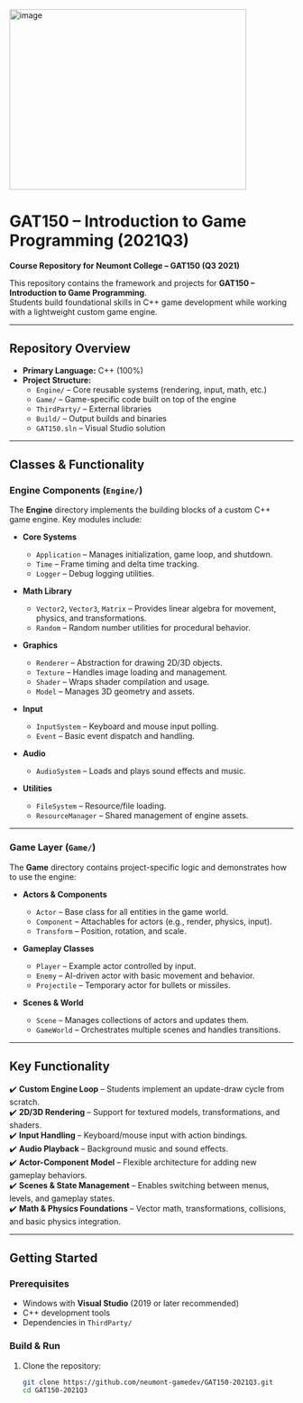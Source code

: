 <img width="420" height="320" alt="image" src="https://github.com/user-attachments/assets/0bdf1681-2f63-4cdf-9ebc-f496fdf210d1" />

# GAT150 – Introduction to Game Programming (2021Q3)

**Course Repository for Neumont College – GAT150 (Q3 2021)**

This repository contains the framework and projects for **GAT150 – Introduction to Game Programming**.  
Students build foundational skills in C++ game development while working with a lightweight custom game engine.

---

##  Repository Overview

- **Primary Language:** C++ (100%)
- **Project Structure:**
  - `Engine/` – Core reusable systems (rendering, input, math, etc.)
  - `Game/` – Game-specific code built on top of the engine
  - `ThirdParty/` – External libraries
  - `Build/` – Output builds and binaries
  - `GAT150.sln` – Visual Studio solution

---

##  Classes & Functionality

### Engine Components (`Engine/`)
The **Engine** directory implements the building blocks of a custom C++ game engine. Key modules include:

- **Core Systems**
  - `Application` – Manages initialization, game loop, and shutdown.
  - `Time` – Frame timing and delta time tracking.
  - `Logger` – Debug logging utilities.

- **Math Library**
  - `Vector2`, `Vector3`, `Matrix` – Provides linear algebra for movement, physics, and transformations.
  - `Random` – Random number utilities for procedural behavior.

- **Graphics**
  - `Renderer` – Abstraction for drawing 2D/3D objects.
  - `Texture` – Handles image loading and management.
  - `Shader` – Wraps shader compilation and usage.
  - `Model` – Manages 3D geometry and assets.

- **Input**
  - `InputSystem` – Keyboard and mouse input polling.
  - `Event` – Basic event dispatch and handling.

- **Audio**
  - `AudioSystem` – Loads and plays sound effects and music.

- **Utilities**
  - `FileSystem` – Resource/file loading.
  - `ResourceManager` – Shared management of engine assets.

---

### Game Layer (`Game/`)
The **Game** directory contains project-specific logic and demonstrates how to use the engine:

- **Actors & Components**
  - `Actor` – Base class for all entities in the game world.
  - `Component` – Attachables for actors (e.g., render, physics, input).
  - `Transform` – Position, rotation, and scale.

- **Gameplay Classes**
  - `Player` – Example actor controlled by input.
  - `Enemy` – AI-driven actor with basic movement and behavior.
  - `Projectile` – Temporary actor for bullets or missiles.

- **Scenes & World**
  - `Scene` – Manages collections of actors and updates them.
  - `GameWorld` – Orchestrates multiple scenes and handles transitions.

---

##  Key Functionality

✔️ **Custom Engine Loop** – Students implement an update-draw cycle from scratch.  
✔️ **2D/3D Rendering** – Support for textured models, transformations, and shaders.  
✔️ **Input Handling** – Keyboard/mouse input with action bindings.  
✔️ **Audio Playback** – Background music and sound effects.  
✔️ **Actor-Component Model** – Flexible architecture for adding new gameplay behaviors.  
✔️ **Scenes & State Management** – Enables switching between menus, levels, and gameplay states.  
✔️ **Math & Physics Foundations** – Vector math, transformations, collisions, and basic physics integration.  

---

##  Getting Started

### Prerequisites
- Windows with **Visual Studio** (2019 or later recommended)
- C++ development tools
- Dependencies in `ThirdParty/`

### Build & Run
1. Clone the repository:
   ```bash
   git clone https://github.com/neumont-gamedev/GAT150-2021Q3.git
   cd GAT150-2021Q3
